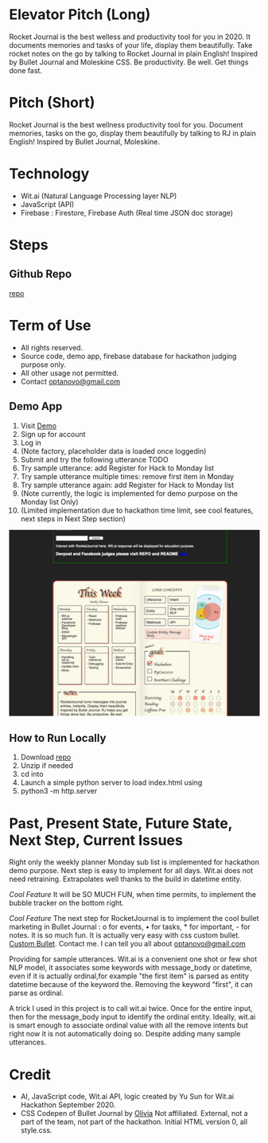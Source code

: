 # Elevator Pitch (Long)
Rocket Journal is the best welless and productivity tool for you in 2020. It documents memories and tasks of your life, display them beautifully. Take rocket notes on the go by talking to Rocket Journal in plain English! Inspired by Bullet Journal and Moleskine CSS. Be productivity. Be well. Get things done fast.

# Pitch (Short)
Rocket Journal is the best wellness productivity tool for you. Document memories, tasks on the go, display them beautifully by talking to RJ in plain English! Inspired by Bullet Journal, Moleskine. 

# Technology
- Wit.ai (Natural Language Processing layer NLP)
- JavaScript (API)
- Firebase : Firestore, Firebase Auth (Real time JSON doc storage)


# Steps
## Github Repo
[repo](https://github.com/theoptips/witSub)

# Term of Use
- All rights reserved. 
- Source code, demo app, firebase database for hackathon judging purpose only.
- All other usage not permitted. 
- Contact optanovo@gmail.com

## Demo App
1. Visit [Demo](https://rocketjournal-b9099.wl.r.appspot.com)
1. Sign up for account
1. Log in 
1. (Note factory, placeholder data is loaded once loggedin)
1. Submit and try the following utterance TODO
1. Try sample utterance: add Register for Hack to Monday list
1. Try sample utterance multiple times: remove first item in Monday
1. Try sample utterance again: add Register for Hack to Monday list
1. (Note currently, the logic is implemented for demo purpose on the Monday list Only)
1. (Limited implementation due to hackathon time limit, see cool features, next steps in Next Step section)

![Demo Image](demoImage02.png)

## How to Run Locally
1. Download [repo](https://github.com/theoptips/witSub)
1. Unzip if needed
1. cd into 
1. Launch a simple python server to load index.html using
1. python3 -m http.server




# Past, Present State, Future State, Next Step, Current Issues
Right only the weekly planner Monday sub list is implemented for hackathon demo purpose.
Next step is easy to implement for all days. Wit.ai does not need retraining. Extrapolates well thanks to the build in datetime entity. 

*Cool Feature* It will be SO MUCH FUN, when time permits, to implement the bubble tracker on the bottom right. 

*Cool Feature* The next step for RocketJournal is to implement the cool bullet marketing in Bullet Journal : o for events, • for tasks, * for important, - for notes. It is so much fun. It is actually very easy with css custom bullet. [Custom Bullet](https://web.dev/css-marker-pseudo-element/). Contact me. I can tell you all about optanovo@gmail.com

Providing for sample utterances. Wit.ai is a convenient one shot or few shot NLP model, it associates some keywords with message_body or datetime, even if it is actually ordinal,for example "the first item" is parsed as entity datetime because of the keyword the. Removing the keyword "first", it can parse as ordinal. 

A trick I used in this project is to call wit.ai twice. Once for the entire input, then for the message_body input to identify the ordinal entity. Ideally, wit.ai is smart enough to associate ordinal value with all the remove intents but right now it is not automatically doing so. Despite adding many sample utterances. 



# Credit
- AI, JavaScript code, Wit.ai API, logic created by Yu Sun for Wit.ai Hackathon September 2020.
- CSS Codepen of Bullet Journal by [Olivia](https://twitter.com/meowlivia_) Not affiliated. External, not a part of the team, not part of the hackathon. Initial HTML version 0, all style.css. 
